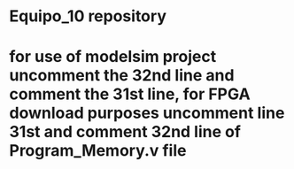 # Equipo_10 repository
# for use of modelsim project uncomment the 32nd line and comment the 31st line, for FPGA download purposes uncomment line 31st and comment 32nd line of Program_Memory.v file
